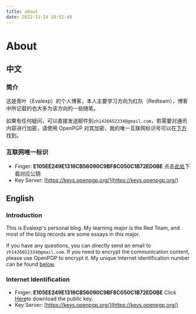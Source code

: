 ```yaml
---
title: about
date: 2022-11-14 10:52:49
---
```


# About

## 中文

### 简介

这是青叶（Evalexp）的个人博客，本人主要学习方向为红队（Redteam），博客中所记载的也大多为该方向的一些随笔。

如果有任何疑问，可以直接发送邮件到`zh1426652334@gmail.com`，若需要对通讯内容进行加密，请使用 OpenPGP 对其加密，我的唯一互联网标识号可以在[下方](#互联网唯一标识)找到。

### 互联网唯一标识

- Finger: **E105EE249E1316CB56090C9BF8C050C1B72ED0BE** 点击[此处](https://keys.openpgp.org/vks/v1/by-fingerprint/E105EE249E1316CB56090C9BF8C050C1B72ED0BE)下载对应公钥
- Key Server: [https://keys.openpgp.org/](https://keys.openpgp.org/)

## English

### Introduction

This is Evalexp's personal blog. My learning major is the Red Team, and most of the blog records are some essays in this major.

If you have any questions, you can directly send an email to `zh1426652334@gmail.com`. If you need to encrypt the communication content, please use OpenPGP to encrypt it. My unique Internet identification number can be found [below](#Internet-Identification).

### Internet Identification

- Finger: **E105EE249E1316CB56090C9BF8C050C1B72ED0BE** Click [Here](https://keys.openpgp.org/vks/v1/by-fingerprint/E105EE249E1316CB56090C9BF8C050C1B72ED0BE)to download the public key.
- Key Server: [https://keys.openpgp.org/](https://keys.openpgp.org/)
